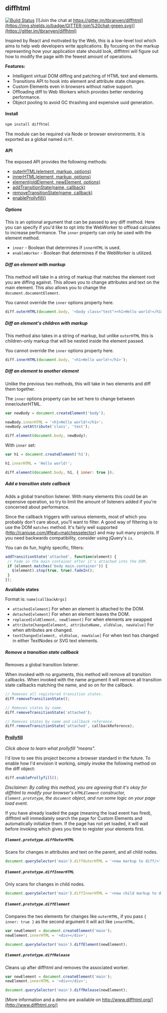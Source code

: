 diffhtml
--------

[![Build Status](https://travis-ci.org/tbranyen/diffhtml.svg?branch=master)](https://travis-ci.org/tbranyen/diffhtml)
[![Join the chat at https://gitter.im/tbranyen/diffhtml](https://img.shields.io/badge/GITTER-join%20chat-green.svg)](https://gitter.im/tbranyen/diffhtml)

Inspired by React and motivated by the Web, this is a low-level tool which aims
to help web developers write applications. By focusing on the markup
representing how your application state should look, diffhtml will figure out
how to modify the page with the fewest amount of operations.

**Features:**

- Intelligent virtual DOM diffing and patching of HTML text and elements.
- Transitions API to hook into element and attribute state changes. 
- Custom Elements even in browsers without native support.
- Offloading diff to Web Workers which provides better rendering performance.
- Object pooling to avoid GC thrashing and expensive uuid generation.

#### Install

``` sh
npm install diffhtml
```

The module can be required via Node or browser environments.  It is exported as
a global named `diff`.

#### API

The exposed API provides the following methods:

- [outerHTML(element, markup, options)](#user-content-diff-an-element-with-markup)
- [innerHTML(element, markup, options)](#user-content-diff-an-elements-children-with-markup)
- [element(oldElement, newElement, options)](#user-content-diff-an-element-to-another-element)
- [addTransitionState(name, callback)](#user-content-add-a-transition-state-callback)
- [removeTransitionState(name, callback)](#user-content-remove-a-transition-state-callback)
- [enableProllyfill()](#user-content-prollyfill)

##### Options

This is an optional argument that can be passed to any diff method.  Here you
can specify if you'd like to opt into the WebWorker to offload calculates to
increase performance.  The `inner` property can only be used with the element
method.

- `inner` - Boolean that determines if `innerHTML` is used.
- `enableWorker` - Boolean that determines if the WebWorker is utilized.

##### Diff an element with markup

This method will take in a string of markup that matches the element root you
are diffing against.  This allows you to change attributes and text on the
main element.  This also allows you to change the `document.documentElement`.

You cannot override the `inner` options property here.


``` javascript
diff.outerHTML(document.body, '<body class="test"><h1>Hello world!</h1></body>');
```

##### Diff an element's children with markup

This method also takes in a string of markup, but unlike `outerHTML` this is
children-only markup that will be nested inside the element passed.

You cannot override the `inner` options property here.


``` javascript
diff.innerHTML(document.body, '<h1>Hello world!</h1>');
```

##### Diff an element to another element

Unlike the previous two methods, this will take in two elements and diff them
together.

The `inner` options property can be set here to change between inner/outerHTML.


``` javascript
var newBody = document.createElement('body');

newBody.innerHTML = '<h1>Hello world!</h1>';
newBody.setAttribute('class', 'test');

diff.element(document.body, newBody);
```

With `inner` set:

``` javascript
var h1 = document.createElement('h1');

h1.innerHTML = 'Hello world!';

diff.element(document.body, h1, { inner: true });
```

##### Add a transition state callback

Adds a global transition listener.  With many elements this could be an
expensive operation, so try to limit the amount of listeners added if you're
concerned about performance.

Since the callback triggers with various elements, most of which you probably
don't care about, you'll want to filter.  A good way of filtering is to use the
DOM `matches` method.  It's fairly well supported
(http://caniuse.com/#feat=matchesselector) and may suit many projects.  If you
need backwards compatibility, consider using jQuery's `is`.

You can do fun, highly specific, filters:

``` javascript
addTransitionState('attached', function(element) {
 // Fade in the main container after it's attached into the DOM.
 if (element.matches('body main.container')) {
   $(element).stop(true, true).fadeIn();
 }
});
```

**Available states**

Format is: `name[callbackArgs]`

- `attached[element]`
  For when an element is attached to the DOM.
- `detached[element]`
  For when an element leaves the DOM.
- `replaced[oldElement, newElement]`
  For when elements are swapped
- `attributeChanged[element, attributeName, oldValue, newValue]` 
  For when attributes are changed.
- `textChanged[element, oldValue, newValue]`
  For when text has changed in either TextNodes or SVG text elements.

##### Remove a transition state callback

Removes a global transition listener.

When invoked with no arguments, this method will remove all transition
callbacks.  When invoked with the name argument it will remove all transition
state callbacks matching the name, and so on for the callback.

``` javascript
// Removes all registered transition states.
diff.removeTransitionState();

// Removes states by name.
diff.removeTransitionState('attached');

// Removes states by name and callback reference.
diff.removeTransitionState('attached', callbackReference);
```

#### [Prollyfill](https://twitter.com/slexaxton/status/257543702124306432)

*Click above to learn what prollyfill "means".*

I'd love to see this project become a browser standard in the future.  To
enable how I'd envision it working, simply invoke the following method on the
diff object:

``` javascript
diff.enableProllyfill();
```

*Disclaimer: By calling this method, you are agreeing that it's okay for
diffhtml to modify your browser's `HTMLElement` constructor,
`Element.prototype`, the `document` object, and run some logic on your page
load event.*

If you have already loaded the page (meaning the load event has fired),
diffhtml will immediately search the page for Custom Elements and automatically
initialize them. If the page has not yet loaded, it will wait before invoking
which gives you time to register your elements first.

##### `Element.prototype.diffOuterHTML`

Scans for changes in attributes and text on the parent, and all child nodes.

``` javascript
document.querySelector('main').diffOuterHTML = '<new markup to diff/>';
```

##### `Element.prototype.diffInnerHTML`

Only scans for changes in child nodes.

``` javascript
document.querySelector('main').diffInnerHTML = '<new child markup to diff/>';
```

##### `Element.prototype.diffElement`

Compares the two elements for changes like `outerHTML`, if you pass `{ inner:
true }` as the second argument it will act like `innerHTML`.

``` javascript
var newElement = document.createElement('main');
newElement.innerHTML = '<div></div>';

document.querySelector('main').diffElement(newElement);
```

##### `Element.prototype.diffRelease`

Cleans up after diffhtml and removes the associated worker.

``` javascript
var newElement = document.createElement('main');
newElement.innerHTML = '<div></div>';

document.querySelector('main').diffRelease(newElement);
```

[More information and a demo are available on http://www.diffhtml.org/](http://www.diffhtml.org/)
